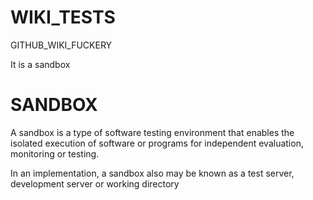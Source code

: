 # WIKI_TESTS
GITHUB_WIKI_FUCKERY

It is a sandbox

# SANDBOX
 A sandbox is a type of software testing environment that enables the isolated execution of software or programs for independent evaluation, monitoring or testing.

In an implementation, a sandbox also may be known as a test server, development server or working directory 
